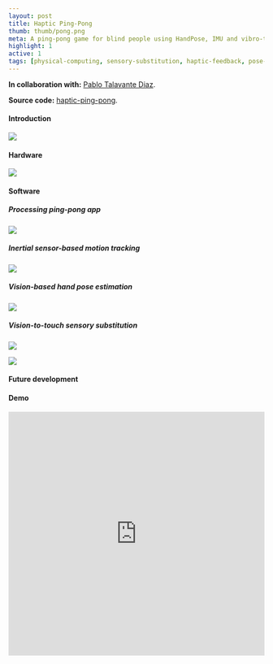 ```yaml
---
layout: post
title: Haptic Ping-Pong 
thumb: thumb/pong.png
meta: A ping-pong game for blind people using HandPose, IMU and vibro-tactile feedback.   
highlight: 1
active: 1
tags: [physical-computing, sensory-substitution, haptic-feedback, pose-estimation, motion-tracking, sensor-fusion, processing, arduino, imu-sensor, electromagnetic-actuator]
---
```

<p><strong>In collaboration with:</strong> <a href="https://github.com/pablotalavante">Pablo Talavante Diaz</a>.</p>
<p><strong>Source code:</strong> <a href="https://github.com/tuengominh/haptic-ping-pong">haptic-ping-pong</a>.</p>

<h4>Introduction</h4>
<img src="{{site.baseurl}}/assets/img/code/pong/pong-1.png" class="img-fluid w-100"/>
<p></p>

<h4>Hardware</h4>
<img src="{{site.baseurl}}/assets/img/code/pong/pong-3.png" class="img-fluid w-100"/>
<p></p>

<h4>Software</h4>
<h5>Processing ping-pong app</h5>
<img src="{{site.baseurl}}/assets/img/code/pong/pong-2.png" class="img-fluid w-100"/>
<p></p>

<h5>Inertial sensor-based motion tracking</h5>
<img src="{{site.baseurl}}/assets/img/code/pong/pong-4.png" class="img-fluid w-100"/>
<p></p>

<h5>Vision-based hand pose estimation</h5>
<img src="{{site.baseurl}}/assets/img/code/pong/pong-5.png" class="img-fluid w-100"/>
<p></p>

<h5>Vision-to-touch sensory substitution</h5>
<img src="{{site.baseurl}}/assets/img/code/pong/pong-6.png" class="img-fluid w-100"/>
<p></p>
<img src="{{site.baseurl}}/assets/img/code/pong/pong-7.png" class="img-fluid w-100"/>
<p></p>

<h4>Future development</h4>
<p></p>

<h4>Demo</h4>
<p></p>
<div class="text-center">
<iframe width="100%" height = "480" src="https://www.youtube.com/embed/SQLM95XENuI" frameborder="0" allow="accelerometer; autoplay; encrypted-media; gyroscope; picture-in-picture" allowfullscreen></iframe>
</div>
<p></p>

